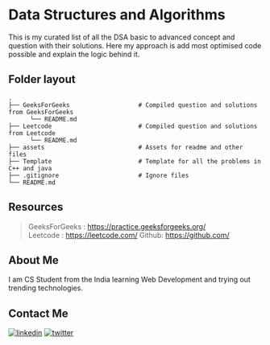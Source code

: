 
# Data Structures and Algorithms

This is my curated list of all the DSA basic to advanced concept and question with their solutions. Here my approach is add most optimised code possible and explain the logic behind it.

## Folder layout

    .
    ├── GeeksForGeeks                   # Compiled question and solutions from GeeksForGeeks
          └── README.md
    ├── Leetcode                        # Compiled question and solutions from Leetcode
          └── README.md
    ├── assets                          # Assets for readme and other files
    ├── Template                        # Template for all the problems in C++ and java
    ├── .gitignore                      # Ignore files                   
    └── README.md

## Resources 

> GeeksForGeeks : https://practice.geeksforgeeks.org/                                 
> Leetcode : https://leetcode.com/
> Github: https://github.com/

## About Me

I am CS Student from the India learning Web Development and trying out trending technologies.

## Contact Me
[![linkedin](https://img.shields.io/badge/linkedin-0A66C2?style=for-the-badge&logo=linkedin&logoColor=white)](https://www.linkedin.com/in/thisiskushalgupta/)
[![twitter](https://img.shields.io/badge/twitter-1DA1F2?style=for-the-badge&logo=twitter&logoColor=white)](https://twitter.com/thisis_kushal)

